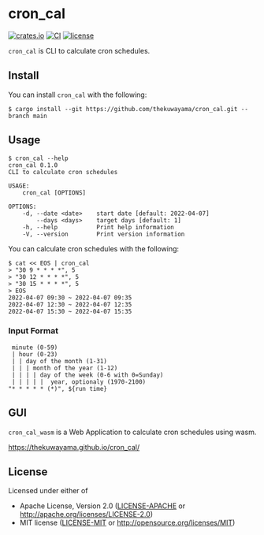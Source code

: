 # cron_cal

[![crates.io](https://img.shields.io/crates/v/cron_cal.svg)](https://crates.io/crates/cron_cal)
[![CI](https://github.com/thekuwayama/cron_cal/workflows/CI/badge.svg)](https://github.com/thekuwayama/cron_cal/actions?workflow=CI)
[![license](https://img.shields.io/badge/license-MIT/Apache--2.0-blue?style=flat)](https://raw.githubusercontent.com/thekuwayama/cron_cal/main/LICENSE-APACHE)

`cron_cal` is CLI to calculate cron schedules.


## Install

You can install `cron_cal` with the following:

```sh-session
$ cargo install --git https://github.com/thekuwayama/cron_cal.git --branch main
```


## Usage

```sh-session
$ cron_cal --help
cron_cal 0.1.0
CLI to calculate cron schedules

USAGE:
    cron_cal [OPTIONS]

OPTIONS:
    -d, --date <date>    start date [default: 2022-04-07]
        --days <days>    target days [default: 1]
    -h, --help           Print help information
    -V, --version        Print version information
```

You can calculate cron schedules with the following:

```sh-session
$ cat << EOS | cron_cal
> "30 9 * * * *", 5
> "30 12 * * * *", 5
> "30 15 * * * *", 5
> EOS
2022-04-07 09:30 ~ 2022-04-07 09:35
2022-04-07 12:30 ~ 2022-04-07 12:35
2022-04-07 15:30 ~ 2022-04-07 15:35
```


### Input Format

```
 minute (0-59)
 | hour (0-23)
 | | day of the month (1-31)
 | | | month of the year (1-12)
 | | | | day of the week (0-6 with 0=Sunday)
 | | | | |  year, optionaly (1970-2100)
"* * * * * (*)", ${run time}
```


## GUI

`cron_cal_wasm` is a Web Application to calculate cron schedules using wasm.

https://thekuwayama.github.io/cron_cal/


## License

Licensed under either of

- Apache License, Version 2.0 ([LICENSE-APACHE](https://github.com/thekuwayama/cron_cal/blob/main/LICENSE-APACHE) or http://apache.org/licenses/LICENSE-2.0)
- MIT license ([LICENSE-MIT](https://github.com/thekuwayama/cron_cal/blob/main/LICENSE-MIT) or http://opensource.org/licenses/MIT)
